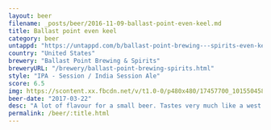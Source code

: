 ```yaml
---
layout: beer
filename: _posts/beer/2016-11-09-ballast-point-even-keel.md
title: Ballast point even keel
category: beer
untappd: "https://untappd.com/b/ballast-point-brewing---spirits-even-keel/6508"
country: "United States"
brewery: "Ballast Point Brewing & Spirits"
breweryURL: "/brewery/ballast-point-brewing-spirits.html"
style: "IPA - Session / India Session Ale"
score: 6.5
img: https://scontent.xx.fbcdn.net/v/t1.0-0/p480x480/17457700_10155045840283745_3973573560619807500_n.jpg?_nc_cat=0&oh=7e0a7a0728c742c6cf32651752ecc0c1&oe=5B84656A
beer-date: "2017-03-22"
desc: "A lot of flavour for a small beer. Tastes very much like a west coast IPA. My main complaint is that while the bitterness and hops are there the mouthfeel is a bit watery so it doesn’t have the a nice smoothness. Worth a try but I wouldn’t be looking for another"
permalink: /beer/:title.html
---
```

